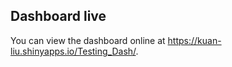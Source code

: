 
<!-- README.md is generated from README.Rmd. Please edit that file -->

## Dashboard live

You can view the dashboard online at
<https://kuan-liu.shinyapps.io/Testing_Dash/>.
